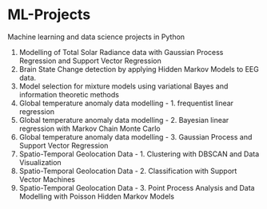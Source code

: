# ML-Projects
Machine learning and data science projects in Python
1. Modelling of Total Solar Radiance data with Gaussian Process Regression and Support Vector Regression
2. Brain State Change detection by applying Hidden Markov Models to EEG data.
3. Model selection for mixture models using variational Bayes and information theoretic methods
4. Global temperature anomaly data modelling - 1. frequentist linear regression
5. Global temperature anomaly data modelling - 2. Bayesian linear regression with Markov Chain Monte Carlo
6. Global temperature anomaly data modelling - 3. Gaussian Process and Support Vector Regression
7. Spatio-Temporal Geolocation Data - 1. Clustering with DBSCAN and Data Visualization
8. Spatio-Temporal Geolocation Data - 2. Classification with Support Vector Machines
9. Spatio-Temporal Geolocation Data - 3. Point Process Analysis and Data Modelling with Poisson Hidden Markov Models
